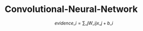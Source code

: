 # Convolutional-Neural-Network
<script type="text/javascript" async
  src="https://cdn.mathjax.org/mathjax/latest/MathJax.js?config=TeX-MML-AM_CHTML">
</script>

$$ evidence\_{i}=\sum\_{j}W\_{ij}x\_{j}+b\_{i} $$
